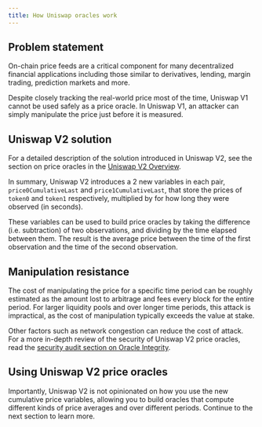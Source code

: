 ```yaml
---
title: How Uniswap oracles work
---
```


## Problem statement

On-chain price feeds are a critical component for many decentralized financial applications including those 
similar to derivatives, lending, margin trading, prediction markets and more.

Despite closely tracking the real-world price most of the time, Uniswap V1 cannot be used safely as a price oracle. 
In Uniswap V1, an attacker can simply manipulate the price just before it is measured.

## Uniswap V2 solution

For a detailed description of the solution introduced in Uniswap V2, see the section on price oracles in the 
[Uniswap V2 Overview](/blog/uniswap-v2/#price-oracles).

In summary, Uniswap V2 introduces a 2 new variables in each pair, 
`price0CumulativeLast` and `price1CumulativeLast`, that store the prices of `token0` and `token1` respectively, 
multiplied by for how long they were observed (in seconds).

These variables can be used to build price oracles by taking the difference (i.e. subtraction) of two observations, 
and dividing by the time elapsed between them. 
The result is the average price between the time of the first observation and the time of the second observation.

## Manipulation resistance

The cost of manipulating the price for a specific time period can be roughly estimated as the
amount lost to arbitrage and fees every block for the entire period. For larger liquidity pools and over longer 
time periods, this attack is impractical, as the cost of manipulation typically exceeds the value at stake.

Other factors such as network congestion can reduce the cost of attack.
For a more in-depth review of the security of Uniswap V2 price oracles, read the 
[security audit section on Oracle Integrity](https://uniswap.org/audit.html#org87c8b91).

## Using Uniswap V2 price oracles

Importantly, Uniswap V2 is not opinionated on how you use the new cumulative price variables, allowing you to build oracles
that compute different kinds of price averages and over different periods. Continue to the next section to learn more.
